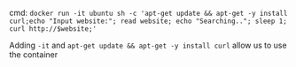 cmd: `docker run -it ubuntu sh -c 'apt-get update && apt-get -y install curl;echo "Input website:"; read website; echo "Searching.."; sleep 1; curl http://$website;'`

Adding `-it` and `apt-get update && apt-get -y install curl` allow us to use the container
